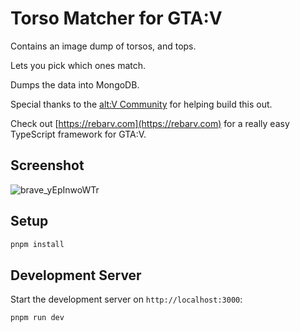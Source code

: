 # Torso Matcher for GTA:V

Contains an image dump of torsos, and tops.

Lets you pick which ones match.

Dumps the data into MongoDB.

Special thanks to the [alt:V Community](https://altv.mp) for helping build this out.

Check out [https://rebarv.com](https://rebarv.com) for a really easy TypeScript framework for GTA:V.

## Screenshot

![brave_yEpInwoWTr](https://github.com/Stuyk/torso-matcher/assets/21284100/e1b64701-6c1b-4839-a9e0-9007cac03638)

## Setup

```bash
pnpm install
```

## Development Server

Start the development server on `http://localhost:3000`:

```bash
pnpm run dev
```
